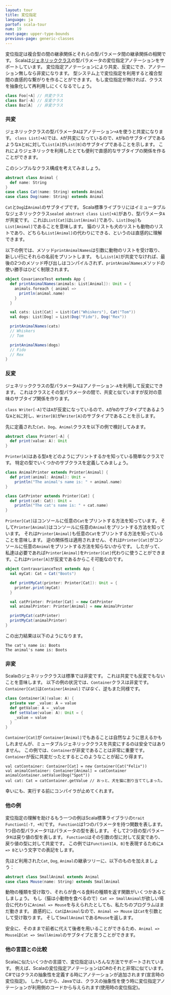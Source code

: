 ```yaml
---
layout: tour
title: 変位指定
language: ja
partof: scala-tour
num: 19
next-page: upper-type-bounds
previous-page: generic-classes
---
```


変位指定は複合型の間の継承関係とそれらの型パラメータ間の継承関係の相関です。
Scalaは[ジェネリッククラス](generic-classes.html)の型パラメータの変位指定アノテーションをサポートしています。
変位指定アノテーションにより共変、反変にでき、アノテーション無しなら非変になります。
型システム上で変位指定を利用すると複合型間の直感的な繋がりを作ることができます。
もし変位指定が無ければ、クラスを抽象化して再利用しにくくなるでしょう。


```scala mdoc
class Foo[+A] // 共変クラス
class Bar[-A] // 反変クラス
class Baz[A]  // 非変クラス
```

### 共変

ジェネリッククラスの型パラメータ`A`はアノテーション`+A`を使うと共変になります。
`class List[+A]`では、`A`が共変になっているので、`A`が`B`のサブタイプであるような`A`と`B`に対して`List[A]`が`List[B]`のサブタイプであることを示します。
これによりジェネリックを利用したとても便利で直感的なサブタイプの関係を作ることができます。

このシンプルなクラス構成を考えてみましょう。

```scala mdoc
abstract class Animal {
  def name: String
}
case class Cat(name: String) extends Animal
case class Dog(name: String) extends Animal
```
`Cat`と`Dog`は`Animal`のサブタイプです。
Scala標準ライブラリにはイミュータブルなジェネリッククラス`sealed abstract class List[+A]`があり、型パラメータ`A`が共変です。
これは`List[Cat]`は`List[Animal]`であり、`List[Dog]`も`List[Animal]`であることを意味します。
猫のリストも犬のリストも動物のリストであり、どちらも`List[Animal]`の代わりにできる、というのは直感的に理解できます。

以下の例では、メソッド`printAnimalNames`は引数に動物のリストを受け取り、新しい行にそれらの名前をプリントします。
もし`List[A]`が共変でなければ、最後の2つのメソッド呼び出しはコンパイルされず、`printAnimalNames`メソッドの使い勝手はひどく制限されます。

```scala mdoc
object CovarianceTest extends App {
  def printAnimalNames(animals: List[Animal]): Unit = {
    animals.foreach { animal =>
      println(animal.name)
    }
  }

  val cats: List[Cat] = List(Cat("Whiskers"), Cat("Tom"))
  val dogs: List[Dog] = List(Dog("Fido"), Dog("Rex"))

  printAnimalNames(cats)
  // Whiskers
  // Tom

  printAnimalNames(dogs)
  // Fido
  // Rex
}
```

### 反変

ジェネリッククラスの型パラメータ`A`はアノテーション`-A`を利用して反変にできます。
これはクラスとその型パラメータの間で、共変と似ていますが反対の意味のサブタイプ関係を作ります。

`class Writer[-A]`では`A`が反変になっているので、`A`が`B`のサブタイプであるような`A`と`B`に対し、`Writer[B]`が`Writer[A]`のサブタイプであることを示します。

先に定義された`Cat`、`Dog`、`Animal`クラスを以下の例で検討してみます。

```scala mdoc
abstract class Printer[-A] {
  def print(value: A): Unit
}
```
`Printer[A]`はある型`A`をどのようにプリントするかを知っている簡単なクラスです。
特定の型でいくつかのサブクラスを定義してみましょう。

```scala mdoc
class AnimalPrinter extends Printer[Animal] {
  def print(animal: Animal): Unit =
    println("The animal's name is: " + animal.name)
}

class CatPrinter extends Printer[Cat] {
  def print(cat: Cat): Unit =
    println("The cat's name is: " + cat.name)
}
```
`Printer[Cat]`はコンソールに任意の`Cat`をプリントする方法を知っています。
そして`Printer[Animal]`はコンソールに任意の`Animal`をプリントする方法を知っています。
それは`Printer[Animal]`も任意の`Cat`をプリントする方法を知っていることを意味します。
逆の関係性は適用されません、それは`Printer[Cat]`がコンソールに任意の`Animal`をプリントする方法を知らないからです。
したがって、私達は必要であれば`Printer[Animal]`を`Printer[Cat]`代わりに使うことができます。これは`Printer[A]`が反変であるからこそ可能なのです。

```scala mdoc
object ContravarianceTest extends App {
  val myCat: Cat = Cat("Boots")

  def printMyCat(printer: Printer[Cat]): Unit = {
    printer.print(myCat)
  }

  val catPrinter: Printer[Cat] = new CatPrinter
  val animalPrinter: Printer[Animal] = new AnimalPrinter

  printMyCat(catPrinter)
  printMyCat(animalPrinter)
}
```

この出力結果は以下のようになります。

```
The cat's name is: Boots
The animal's name is: Boots
```

### 非変

Scalaのジェネリッククラスは標準では非変です。
これは共変でも反変でもないことを意味します。
以下の例の状況では、`Container`クラスは非変です。`Container[Cat]`は`Container[Animal]`_ではなく_、逆もまた同様です。

```scala mdoc
class Container[A](value: A) {
  private var _value: A = value
  def getValue: A = _value
  def setValue(value: A): Unit = {
    _value = value
  }
}
```
`Container[Cat]`が `Container[Animal]`でもあることは自然なように思えるかもしれませんが、ミュータブルジェネリッククラスを共変にするのは安全ではありません。
この例では、`Container`が非変であることは非常に重要です。`Container`が仮に共変だったとするとこのようなことが起こり得ます。

```
val catContainer: Container[Cat] = new Container(Cat("Felix"))
val animalContainer: Container[Animal] = catContainer
animalContainer.setValue(Dog("Spot"))
val cat: Cat = catContainer.getValue // おっと、犬を猫に割り当ててしまった。
```

幸いにも、実行する前にコンパイラが止めてくれます。

### 他の例

変位指定の理解を助けるもう一つの例はScala標準ライブラリの`trait Function1[-T, +R]`です。
`Function1`は1つのパラメータを持つ関数を表します。1つ目の型パラメータ`T`はパラメータの型を表します。
そして2つ目の型パラメータ`R`は戻り値の型を表します。
`Function1`はその引数の型に対して反変であり、戻り値の型に対して共変です。
この例では`Function1[A, B]`を表現するために`A => B`という文字での表記をします。

先ほど利用された`Cat`, `Dog`, `Animal`の継承ツリーに、以下のものを加えましょう：

```scala mdoc
abstract class SmallAnimal extends Animal
case class Mouse(name: String) extends SmallAnimal
```

動物の種類を受け取り、それらが食べる食料の種類を返す関数がいくつかあるとしましょう。
もし（猫は小動物を食べるので）`Cat => SmallAnimal`が欲しい場合に代わりに`Animal => Mouse`を与えられたとしても、私たちのプログラムはまだ動きます。
直感的に、`Cat`は`Animal`なので、`Animal => Mouse` は`Cat`を引数として受け取ります。
そして`SmallAnimal`である`Mouse`を返します。

安全に、そのままで前者に代えて後者を用いることができるため、`Animal => Mouse`は`Cat => SmallAnimal`のサブタイプと言うことができます。

### 他の言語との比較

Scalaに似たいくつかの言語で、変位指定はいろんな方法でサポートされています。
例えば、Scalaの変位指定アノテーションはC#のそれと非常に似ています。C#ではクラスの抽象性を定義する時にアノテーションが追加されます(宣言時の変位指定)。
しかしながら、Javaでは、クラスの抽象性を使う時に変位指定アノテーションが利用側のコードから与えられます(使用時の変位指定)。
